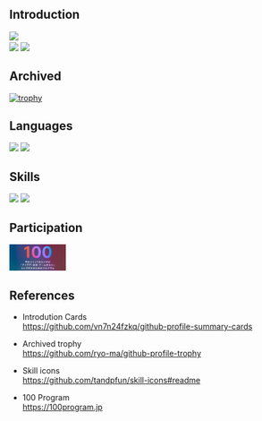 
## Introduction

![](http://github-profile-summary-cards.vercel.app/api/cards/profile-details?username=chissa0719&theme=vue)
<br>
![](http://github-profile-summary-cards.vercel.app/api/cards/stats?username=chissa0719&theme=vue)
![](http://github-profile-summary-cards.vercel.app/api/cards/productive-time?username=chissa0719&theme=vue&utcOffset=8)

## Archived

[![trophy](https://github-profile-trophy.vercel.app/?username=chissa0719&row=1&column=6)](https://github.com/ryo-ma/github-profile-trophy)

## Languages

![](http://github-profile-summary-cards.vercel.app/api/cards/repos-per-language?username=chissa0719&theme=vue)
![](http://github-profile-summary-cards.vercel.app/api/cards/most-commit-language?username=chissa0719&theme=vue)

## Skills

![](https://skillicons.dev/icons?i=github,visualstudio,linux,vim,latex,mysql)
![](https://skillicons.dev/icons?i=c,cpp,java,ruby,rust,html,css,js,php,flask,arduino)

## Participation

<a href="https://100program.jp"><img src="images/100pro.png" width="20%" height="20%" /></a>

## References

- Introdution Cards<br>
https://github.com/vn7n24fzkq/github-profile-summary-cards<br>

- Archived trophy<br>
https://github.com/ryo-ma/github-profile-trophy<br>

- Skill icons<br>
https://github.com/tandpfun/skill-icons#readme<br>

- 100 Program<br>
https://100program.jp<br>



